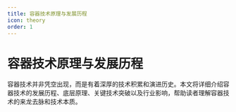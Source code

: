 ```yaml
---
title: 容器技术原理与发展历程
icon: theory
order: 1
---
```


# 容器技术原理与发展历程

容器技术并非凭空出现，而是有着深厚的技术积累和演进历史。本文将详细介绍容器技术的发展历程、底层原理、关键技术突破以及行业影响，帮助读者理解容器技术的来龙去脉和技术本质。
